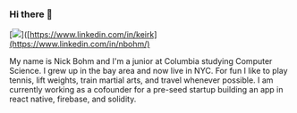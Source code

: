 ### Hi there 👋

[![](https://img.shields.io/badge/LinkedIn-blue)]([https://www.linkedin.com/in/keirk](https://www.linkedin.com/in/nbohm/)

My name is Nick Bohm and I'm a junior at Columbia studying Computer Science. I grew up in the bay area and now live in NYC. For fun I like to play tennis, lift weights, train martial arts, and travel whenever possible. I am currently working as a cofounder for a pre-seed startup building an app in react native, firebase, and solidity. 
